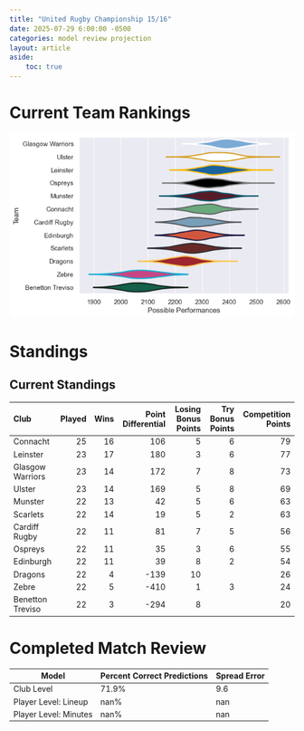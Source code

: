 ```yaml
---  
title: "United Rugby Championship 15/16"  
date: 2025-07-29 6:00:00 -0500  
categories: model review projection  
layout: article  
aside:  
    toc: true  
---
```

# Current Team Rankings


![Club Rankings](plots/rankings_United_Rugby_Championship_1516.png)
# Standings

## Current Standings


| Club             |   Played |   Wins |   Point Differential |   Losing Bonus Points |   Try Bonus Points |   Competition Points |
|:-----------------|---------:|-------:|---------------------:|----------------------:|-------------------:|---------------------:|
| Connacht         |       25 |     16 |                  106 |                     5 |                  6 |                   79 |
| Leinster         |       23 |     17 |                  180 |                     3 |                  6 |                   77 |
| Glasgow Warriors |       23 |     14 |                  172 |                     7 |                  8 |                   73 |
| Ulster           |       23 |     14 |                  169 |                     5 |                  8 |                   69 |
| Munster          |       22 |     13 |                   42 |                     5 |                  6 |                   63 |
| Scarlets         |       22 |     14 |                   19 |                     5 |                  2 |                   63 |
| Cardiff Rugby    |       22 |     11 |                   81 |                     7 |                  5 |                   56 |
| Ospreys          |       22 |     11 |                   35 |                     3 |                  6 |                   55 |
| Edinburgh        |       22 |     11 |                   39 |                     8 |                  2 |                   54 |
| Dragons          |       22 |      4 |                 -139 |                    10 |                    |                   26 |
| Zebre            |       22 |      5 |                 -410 |                     1 |                  3 |                   24 |
| Benetton Treviso |       22 |      3 |                 -294 |                     8 |                    |                   20 |



# Completed Match Review


| Model | Percent Correct Predictions | Spread Error |
| ------ | ------ | ------ |
| Club Level | 71.9% | 9.6 |
| Player Level: Lineup | nan% | nan |
| Player Level: Minutes | nan% | nan |


